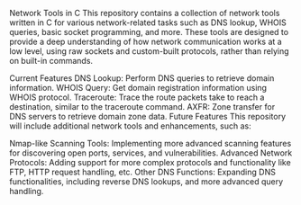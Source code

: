 Network Tools in C
This repository contains a collection of network tools written in C for various network-related tasks such as DNS lookup, WHOIS queries, basic socket programming, and more. These tools are designed to provide a deep understanding of how network communication works at a low level, using raw sockets and custom-built protocols, rather than relying on built-in commands.

Current Features
DNS Lookup: Perform DNS queries to retrieve domain information.
WHOIS Query: Get domain registration information using WHOIS protocol.
Traceroute: Trace the route packets take to reach a destination, similar to the traceroute command.
AXFR: Zone transfer for DNS servers to retrieve domain zone data.
Future Features
This repository will include additional network tools and enhancements, such as:

Nmap-like Scanning Tools: Implementing more advanced scanning features for discovering open ports, services, and vulnerabilities.
Advanced Network Protocols: Adding support for more complex protocols and functionality like FTP, HTTP request handling, etc.
Other DNS Functions: Expanding DNS functionalities, including reverse DNS lookups, and more advanced query handling.

